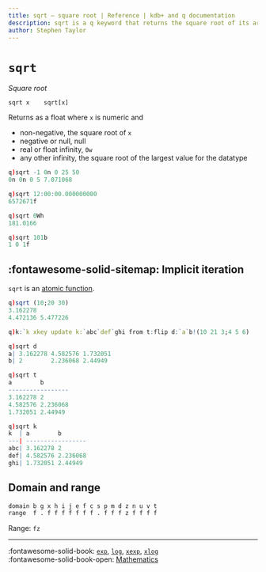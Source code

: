 ```yaml
---
title: sqrt – square root | Reference | kdb+ and q documentation
description: sqrt is a q keyword that returns the square root of its argument.
author: Stephen Taylor
---
```

# `sqrt`




_Square root_

```syntax
sqrt x    sqrt[x]
```

Returns as a float where `x` is numeric and

-   non-negative, the square root of `x`
-   negative or null, null
-   real or float infinity, `0w`
-   any other infinity, the square root of the largest value for the datatype

```q
q)sqrt -1 0n 0 25 50
0n 0n 0 5 7.071068

q)sqrt 12:00:00.000000000
6572671f

q)sqrt 0Wh
181.0166

q)sqrt 101b
1 0 1f
```


## :fontawesome-solid-sitemap: Implicit iteration

`sqrt` is an [atomic function](../basics/atomic.md).

```q
q)sqrt (10;20 30)
3.162278
4.472136 5.477226

q)k:`k xkey update k:`abc`def`ghi from t:flip d:`a`b!(10 21 3;4 5 6)

q)sqrt d
a| 3.162278 4.582576 1.732051
b| 2        2.236068 2.44949

q)sqrt t
a        b
-----------------
3.162278 2
4.582576 2.236068
1.732051 2.44949

q)sqrt k
k  | a        b
---| -----------------
abc| 3.162278 2
def| 4.582576 2.236068
ghi| 1.732051 2.44949
```

## Domain and range

```txt
domain b g x h i j e f c s p m d z n u v t
range  f . f f f f f f f . f f f z f f f f
```

Range: `fz`

----
:fontawesome-solid-book: 
[`exp`](exp.md), 
[`log`](log.md), 
[`xexp`](exp.md#xexp), 
[`xlog`](log.md#xlog) 
<br>
:fontawesome-solid-book-open: 
[Mathematics](../basics/math.md)